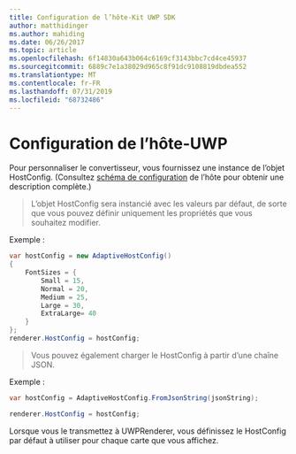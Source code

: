 ```yaml
---
title: Configuration de l’hôte-Kit UWP SDK
author: matthidinger
ms.author: mahiding
ms.date: 06/26/2017
ms.topic: article
ms.openlocfilehash: 6f14830a643b064c6169cf3143bbc7cd4ce45937
ms.sourcegitcommit: 6889c7e1a38029d965c8f91dc9108819dbdea552
ms.translationtype: MT
ms.contentlocale: fr-FR
ms.lasthandoff: 07/31/2019
ms.locfileid: "68732486"
---
```

# <a name="host-config---uwp"></a>Configuration de l’hôte-UWP

Pour personnaliser le convertisseur, vous fournissez une instance de l’objet HostConfig. (Consultez [schéma de configuration](../../../rendering-cards/host-config.md) de l’hôte pour obtenir une description complète.)

> L’objet HostConfig sera instancié avec les valeurs par défaut, de sorte que vous pouvez définir uniquement les propriétés que vous souhaitez modifier.

Exemple :

```csharp
var hostConfig = new AdaptiveHostConfig() 
{
    FontSizes = {
        Small = 15,
        Normal = 20,
        Medium = 25,
        Large = 30,
        ExtraLarge= 40
    }
};
renderer.HostConfig = hostConfig;
```

> Vous pouvez également charger le HostConfig à partir d’une chaîne JSON.

Exemple :

```csharp
var hostConfig = AdaptiveHostConfig.FromJsonString(jsonString); 

renderer.HostConfig = hostConfig;
```

Lorsque vous le transmettez à UWPRenderer, vous définissez le HostConfig par défaut à utiliser pour chaque carte que vous affichez.